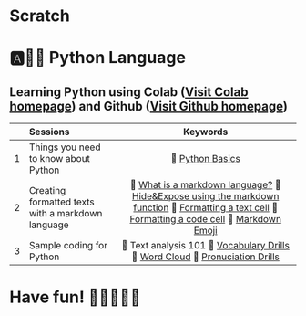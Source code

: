 # Scratch

# :a::hamster::paw_prints: Python Language
## **Learning Python** using **Colab** ([Visit Colab homepage](https://colab.research.google.com/?utm_source=scs-index)) and **Github** ([Visit Github homepage](https://github.com/))

|  | Sessions | Keywords |
|:--|:---|:---:|
| 1 | Things you need to know about Python | 🐾 [Python Basics](https://github.com/ms624atyale/Scratch/blob/main/Python_Basics.ipynb) |  
| 2 | Creating formatted texts with a markdown language | 🐤 [What is a markdown language?](https://github.com/ms624atyale/Scratch/blob/main/MarkdownLanguage.ipynb) 🐤 [Hide&Expose using the markdown function](https://github.com/ms624atyale/Scratch/blob/main/Markdown1_Hide%26Expose_ModifiedfromMK316.ipynb) 🐣 [Formatting a text cell](https://github.com/ms624atyale/Scratch/blob/main/TextCells_Format_ModifiedfromMK316.ipynb) 🐥 [Formatting a code cell](https://github.com/ms624atyale/Scratch/blob/main/CodeCells_Basic_.ipynb) 🎯 [Markdown Emoji](https://gist.github.com/rxaviers/7360908)|
| 3 | Sample coding for Python | 🍏 Text analysis 101 🐠 [Vocabulary Drills]() 🐬 [Word Cloud](https://github.com/ms624atyale/Scratch/blob/main/WordCloud_ModifiedfromMK316.ipynb)  🐳  [Pronuciation Drills](https://github.com/ms624atyale/Scratch/blob/main/Markdown3_Text2Speech_ModifiedfromMK316.ipynb) |  


# Have fun! :icecream::tropical_drink::cake::apple::watermelon:
